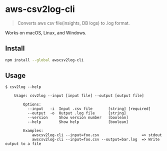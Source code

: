 # **aws-csv2log-cli**

> Converts aws csv file(insights, DB logs) to .log format.

Works on macOS, Linux, and Windows.

## Install

```sh
npm install --global awscsv2log-cli
```

## Usage

```
$ csv2log --help

	Usage: csv2log --input [input file] --output [output file]

        Options:
          --input   -i  Input .csv file       [string] [required]
          --output  -o  Output .log file      [string]
          --version     Show version number   [boolean]
          --help        Show help             [boolean]

        Examples:
            awscsv2log-cli --input=foo.csv                   => stdout
            awscsv2log-cli --input=foo.csv --output=bar.log  => Write output to a file
```
